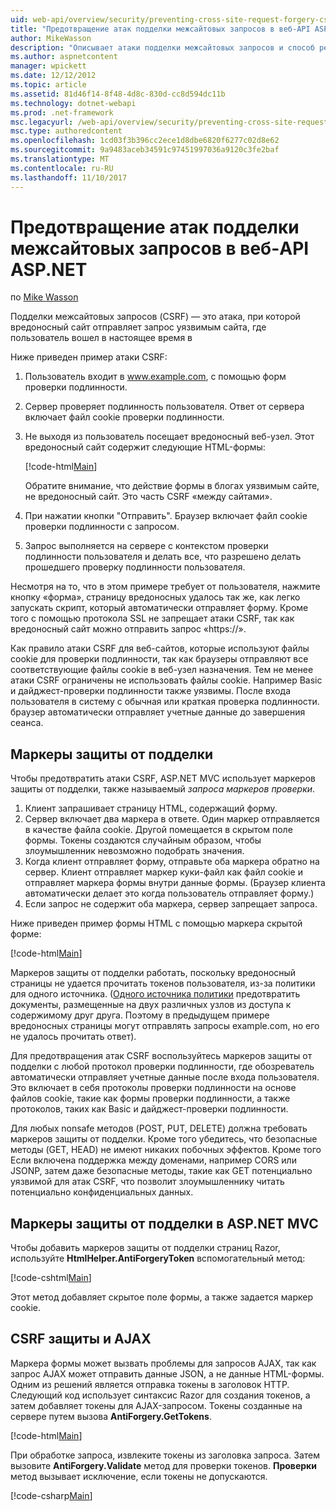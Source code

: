```yaml
---
uid: web-api/overview/security/preventing-cross-site-request-forgery-csrf-attacks
title: "Предотвращение атак подделки межсайтовых запросов в веб-API ASP.NET | Документы Microsoft"
author: MikeWasson
description: "Описывает атаки подделки межсайтовых запросов и способ реализации меры противодействия CSRF в веб-API ASP.NET."
ms.author: aspnetcontent
manager: wpickett
ms.date: 12/12/2012
ms.topic: article
ms.assetid: 81d46f14-8f48-4d8c-830d-cc8d594dc11b
ms.technology: dotnet-webapi
ms.prod: .net-framework
msc.legacyurl: /web-api/overview/security/preventing-cross-site-request-forgery-csrf-attacks
msc.type: authoredcontent
ms.openlocfilehash: 1cd03f3b396cc2ece1d8dbe6820f6277c02d8e62
ms.sourcegitcommit: 9a9483aceb34591c97451997036a9120c3fe2baf
ms.translationtype: MT
ms.contentlocale: ru-RU
ms.lasthandoff: 11/10/2017
---
```

<a name="preventing-cross-site-request-forgery-csrf-attacks-in-aspnet-web-api"></a>Предотвращение атак подделки межсайтовых запросов в веб-API ASP.NET
====================
по [Mike Wasson](https://github.com/MikeWasson)

Подделки межсайтовых запросов (CSRF) — это атака, при которой вредоносный сайт отправляет запрос уязвимым сайта, где пользователь вошел в настоящее время в

Ниже приведен пример атаки CSRF:

1. Пользователь входит в www.example.com, с помощью форм проверки подлинности.
2. Сервер проверяет подлинность пользователя. Ответ от сервера включает файл cookie проверки подлинности.
3. Не выходя из пользователь посещает вредоносный веб-узел. Этот вредоносный сайт содержит следующие HTML-формы: 

    [!code-html[Main](preventing-cross-site-request-forgery-csrf-attacks/samples/sample1.html)]

    Обратите внимание, что действие формы в блогах уязвимым сайте, не вредоносный сайт. Это часть CSRF «между сайтами».
4. При нажатии кнопки "Отправить". Браузер включает файл cookie проверки подлинности с запросом.
5. Запрос выполняется на сервере с контекстом проверки подлинности пользователя и делать все, что разрешено делать прошедшего проверку подлинности пользователя.

Несмотря на то, что в этом примере требует от пользователя, нажмите кнопку «форма», страницу вредоносных удалось так же, как легко запускать скрипт, который автоматически отправляет форму. Кроме того с помощью протокола SSL не запрещает атаки CSRF, так как вредоносный сайт можно отправить запрос «https://».

Как правило атаки CSRF для веб-сайтов, которые используют файлы cookie для проверки подлинности, так как браузеры отправляют все соответствующие файлы cookie в веб-узел назначения. Тем не менее атаки CSRF ограничены не использовать файлы cookie. Например Basic и дайджест-проверки подлинности также уязвимы. После входа пользователя в систему с обычная или краткая проверка подлинности. браузер автоматически отправляет учетные данные до завершения сеанса.

## <a name="anti-forgery-tokens"></a>Маркеры защиты от подделки

Чтобы предотвратить атаки CSRF, ASP.NET MVC использует маркеров защиты от подделки, также называемый *запроса маркеров проверки*.

1. Клиент запрашивает страницу HTML, содержащий форму.
2. Сервер включает два маркера в ответе. Один маркер отправляется в качестве файла cookie. Другой помещается в скрытом поле формы. Токены создаются случайным образом, чтобы злоумышленник невозможно подобрать значения.
3. Когда клиент отправляет форму, отправьте оба маркера обратно на сервер. Клиент отправляет маркер куки-файл как файл cookie и отправляет маркера формы внутри данные формы. (Браузер клиента автоматически делает это когда пользователь отправляет форму.)
4. Если запрос не содержит оба маркера, сервер запрещает запроса.

Ниже приведен пример формы HTML с помощью маркера скрытой форме:

[!code-html[Main](preventing-cross-site-request-forgery-csrf-attacks/samples/sample2.html)]

Маркеров защиты от подделки работать, поскольку вредоносный страницы не удается прочитать токенов пользователя, из-за политики для одного источника. ([Одного источника политики](http://www.w3.org/Security/wiki/Same_Origin_Policy) предотвратить документы, размещенные на двух различных узлов из доступа к содержимому друг друга. Поэтому в предыдущем примере вредоносных страницы могут отправлять запросы example.com, но его не удалось прочитать ответ).

Для предотвращения атак CSRF воспользуйтесь маркеров защиты от подделки с любой протокол проверки подлинности, где обозреватель автоматически отправляет учетные данные после входа пользователя. Это включает в себя протоколы проверки подлинности на основе файлов cookie, такие как формы проверки подлинности, а также протоколов, таких как Basic и дайджест-проверки подлинности.

Для любых nonsafe методов (POST, PUT, DELETE) должна требовать маркеров защиты от подделки. Кроме того убедитесь, что безопасные методы (GET, HEAD) не имеют никаких побочных эффектов. Кроме того Если включена поддержка между доменами, например CORS или JSONP, затем даже безопасные методы, такие как GET потенциально уязвимой для атак CSRF, что позволит злоумышленнику читать потенциально конфиденциальных данных.

## <a name="anti-forgery-tokens-in-aspnet-mvc"></a>Маркеры защиты от подделки в ASP.NET MVC

Чтобы добавить маркеров защиты от подделки страниц Razor, используйте **HtmlHelper.AntiForgeryToken** вспомогательный метод:

[!code-cshtml[Main](preventing-cross-site-request-forgery-csrf-attacks/samples/sample3.cshtml)]

Этот метод добавляет скрытое поле формы, а также задается маркер cookie.

## <a name="anti-csrf-and-ajax"></a>CSRF защиты и AJAX

Маркера формы может вызвать проблемы для запросов AJAX, так как запрос AJAX может отправить данные JSON, а не данные HTML-формы. Одним из решений является отправка токены в заголовок HTTP. Следующий код использует синтаксис Razor для создания токенов, а затем добавляет токены для AJAX-запросом. Токены созданные на сервере путем вызова **AntiForgery.GetTokens**.

[!code-html[Main](preventing-cross-site-request-forgery-csrf-attacks/samples/sample4.html)]

При обработке запроса, извлеките токены из заголовка запроса. Затем вызовите **AntiForgery.Validate** метод для проверки токенов. **Проверки** метод вызывает исключение, если токены не допускаются.

[!code-csharp[Main](preventing-cross-site-request-forgery-csrf-attacks/samples/sample5.cs)]
